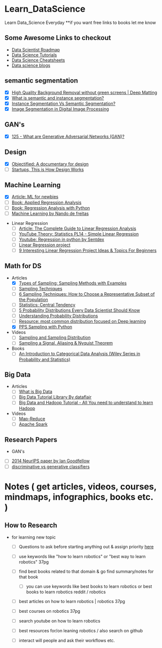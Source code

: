 # Learn_DataScience
Learn Data_Science Everyday
**if you want free links to books let me know

## Some Awesome Links to checkout
 - [Data Scientist Roadmap](https://github.com/MrMimic/data-scientist-roadmap)
 - [Data Science Tutorials](https://github.com/datasciencescoop/Data-Science-Tutorials)
 - [Data Science Cheatsheets](https://github.com/FavioVazquez/ds-cheatsheets)
 - [Data science blogs](https://github.com/rushter/data-science-blogs)

## semantic segmentation 
  - [x] [High Quality Background Removal without green screens | Deep Matting ](https://www.youtube.com/watch?v=rUo0wuVyefU)
  - [x] [What is semantic and instance segmentation?](https://www.youtube.com/watch?v=VjK3hCnj8xA)
  - [x] [Instance Segmentation Vs Semantic Segmentation?](https://www.youtube.com/watch?v=ms3pfHltJac)
  - [x] [Image Segmentation in Digital Image Processing ](https://www.youtube.com/watch?v=UqzGF2OzypI)

## GAN's

 - [x] [125 - What are Generative Adversarial Networks (GAN)?](https://www.youtube.com/watch?v=xBX2VlDgd4I&list=PLZsOBAyNTZwboR4_xj-n3K6XBTweC4YVD&index=1)

## Design

 - [x] [Objectified: A documentary for design](http://documentaryheaven.com/objectified/)
 - [ ] [Startups, This is How Design Works](https://startupsthisishowdesignworks.com/)

## Machine Learning
 - [X]  [Article: ML for newbies](https://medium.com/towards-artificial-intelligence/machine-learning-algorithms-for-beginners-with-python-code-examples-ml-19c6afd60daa)
 - [ ] [Book: Applied Regression Analysis](https://www.wiley.com/en-us/Applied+Regression+Analysis%2C+3rd+Edition-p-9780471170822)
 - [ ] [Book: Regression Analysis with Python](https://www.amazon.in/Regression-Analysis-Python-Luca-Massaron/dp/1785286315)
 - [ ] [Machine Learning by Nando de freitas](https://www.youtube.com/watch?v=pid0lUH467o&list=PLE6Wd9FR--Ecf_5nCbnSQMHqORpiChfJf)
 - Linear Regression
    - [ ] [Article: The Complete Guide to Linear Regression Analysis]( https://towardsdatascience.com/the-complete-guide-to-linear-regression-analysis-38a421a89dc2 ) 
    - [ ] [YouTube Theory: Statistics PL14 - Simple Linear Regression]( https://www.youtube.com/playlist?list=PLIeGtxpvyG-LoKUpV0fSY8BGKIMIdmfCi )
    - [ ] [Youtube: Regression in python by Sentdex]( https://www.youtube.com/watch?v=JcI5Vnw0b2c&list=PLQVvvaa0QuDfKTOs3Keq_kaG2P55YRn5v&index=3&t=0s )
    - [ ] [Linear Regression project]( https://www.kaggle.com/foxtreme/linear-regression-project )
    - [ ] [9 Interesting Linear Regression Project Ideas & Topics For Beginners]( https://www.upgrad.com/blog/linear-regression-project-ideas-topics-for-beginners/ )
      
## Math for DS
  - Articles
      - [X] [Types of Sampling: Sampling Methods with Examples]( https://www.questionpro.com/blog/types-of-sampling-for-social-research/ ) 
      - [ ] [Sampling Techniques]( https://towardsdatascience.com/sampling-techniques-a4e34111d808 )
      - [ ] [6 Sampling Techniques: How to Choose a Representative Subset of the Population](https://humansofdata.atlan.com/2017/07/6-sampling-techniques-choose-representative-subset/)
      - [ ] [Statistics: Central Tendency](https://towardsdatascience.com/statistics-central-tendency-5e514a2f98fd)
      - [ ] [5 Probability Distributions Every Data Scientist Should Know](https://www.kdnuggets.com/2019/07/5-probability-distributions-every-data-scientist-should-know.html)
      - [ ] [Understanding Probability Distributions](https://statisticsbyjim.com/basics/probability-distributions/#comment-6509)
      - [ ] [Resource: most common distribution focused on Deep learning](https://github.com/graykode/distribution-is-all-you-need)
      - [x] [PPS Sampling with Python](https://medium.com/@chaayushmalik/pps-sampling-in-python-b5d5d4a8bdf7)
  - Videos
      - [ ] [Sampling and Sampling Distribution]( https://www.youtube.com/playlist?list=PLIeGtxpvyG-KdXH-P5N4hMFoyYjbaRiR0 )
      - [ ] [Sampling a Signal, Aliasing & Nyquist Theorem](https://www.youtube.com/watch?v=yWqrx08UeUs)
  - Books
      - [ ] [An Introduction to Categorical Data Analysis (Wiley Series in Probability and Statistics)]( https://www.amazon.in/Introduction-Categorical-Analysis-Probability-Statistics/dp/1119405262/ref=pd_lpo_14_t_0/258-0493293-2503918?_encoding=UTF8&pd_rd_i=1119405262&pd_rd_r=d24afc32-bec4-4819-8d69-a2c985130e17&pd_rd_w=BLmBC&pd_rd_wg=EzuKH&pf_rd_p=5a903e39-3cff-40f0-9a69-33552e242181&pf_rd_r=CKT7WT285645YQZGBEVX&psc=1&refRID=CKT7WT285645YQZGBEVX)

## Big Data
  - Articles
      - [ ] [What is Big Data]( https://data-flair.training/blogs/what-is-big-data/ ) 
      - [ ] [Big Data Tutorial Library By dataflair]( https://data-flair.training/blogs/big-data-tutorials-home/ )
      - [ ] [Big Data and Hadoop Tutorial - All You need to understand to learn Hadoop](https://www.simplilearn.com/introduction-to-big-data-hadoop-developer-tutorial)
  - Videos
      - [ ] [Map-Reduce]( https://www.youtube.com/watch?v=cvhKoniK5Uo )
      - [ ] [Apache Spark](https://www.youtube.com/watch?v=tDVPcqGpEnM)
  
## Research Papers
  - GAN's
   - [ ] [2014 NeurIPS paper by Ian Goodfellow](https://papers.nips.cc/paper/5423-generative-adversarial-nets.pdf)
   - [ ] [discriminative vs generative classifiers](https://papers.nips.cc/paper/2020-on-discriminative-vs-generative-classifiers-a-comparison-of-logistic-regression-and-naive-bayes)

# Notes ( get articles, videos, courses, mindmaps, infographics, books etc. ) 
## How to Research
  - for learning new topic
     - [ ] Questions to ask before starting anything out & assign priority [here](https://wabisabilearning.com/blogs/inquiry/10-self-directed-learning-questions)
     - [ ] use keywords like "how to learn robotics" or "best way to learn robotics" 37pg
     - [ ] find best books related to that domain & go find summary/notes for that book
       -  [ ] you can use keywords like best books to learn robotics or best books to learn robotics reddit / robotics
     - [ ] best articles on how to learn robotics | robotics 37pg
     - [ ] best courses on robotics 37pg
     - [ ] search youtube on how to learn robotics
     - [ ] best resources for/on leaning robotics / also search on github
     - [ ] interact will people and ask their workflows etc.
     

   


